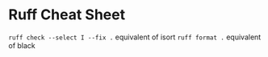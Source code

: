 # Ruff Cheat Sheet

`ruff check --select I --fix .`     equivalent of isort
`ruff format .`                     equivalent of black

